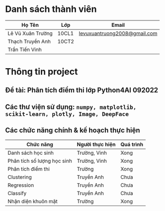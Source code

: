 # Danh sách thành viên
Họ Tên|Lớp|Email
-|-|-
Lê Vũ Xuân Trường|10CL1|levuxuantruong2008@gmail.com
Thạch Truyền Anh|10CT2|
Trần Tiến Vinh||

# Thông tin project
## Đề tài: Phân tích điểm thi lớp Python4AI 092022
## Các thư viện sử dụng: `numpy, matplotlib, scikit-learn, plotly, Image, DeepFace`

## Các chức năng chính & kế hoạch thực hiện

Chức năng|Người thực hiện|Quá trình
-|-|-
Danh sách học sinh|Trường, Vinh|Xong
Phân tích số lượng học sinh|Trường, Vinh|Xong
Phân tích điểm thi|Trường|Xong
Clustering|Truyền Anh|Chưa
Regression|Truyền Anh|Chưa
Classify|Truyền Anh|Chưa
Nhận diện khuôn mặt|Trường|Xong
